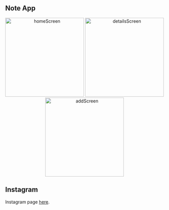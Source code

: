 <h2>Note App</h2>

<div align="center">
  <img src="https://i.postimg.cc/tgPQS7H4/home-Screen.jpg" alt="homeScreen" width="250">
  <img src="https://i.postimg.cc/3JJksQNT/details-Screen.jpg" alt="detailsScreen" width="250">
  <img src="https://i.postimg.cc/vHcQ7YDc/add-Screen.jpg" alt="addScreen" width="250">
</div>





## Instagram
Instagram page [here](https://www.instagram.com/yaxye__ataa/). 

